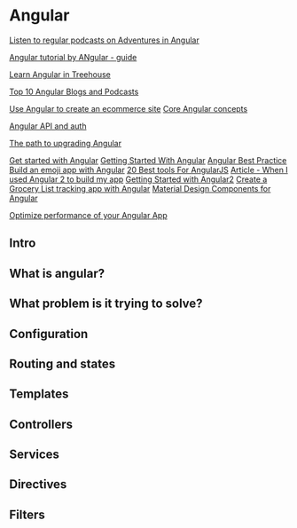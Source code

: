 Angular
=======

[Listen to regular podcasts on Adventures in Angular](https://devchat.tv/adv-in-angular)

[Angular tutorial by ANgular - guide](https://angular.io/tutorial)

[Learn Angular in Treehouse](https://teamtreehouse.com/library/angular-basics-2)

[Top 10 Angular Blogs and Podcasts](http://blog.angular-university.io/top-10-angular-2-tutorials-blogs-and-podcasts/)

[Use Angular to create an ecommerce site](https://hackernoon.com/deploy-an-angularjs-ecommerce-app-in-4-steps-7fba760f22df)
[Core Angular concepts](https://blog.upstate.agency/core-concepts-for-app-development-in-angular-4b121bc1b522)

[Angular API and auth](https://www.linkedin.com/learning/angular-api-communication-and-authentication)

[The path to upgrading Angular](https://blog.angular.io/an-upgrade-path-to-angular-at-thomson-reuters-9fc69b67c4b6)

[Get started with Angular](http://www.infoworld.com/article/3198146/application-development/get-started-with-angular-the-infoworld-tutorial.html)
[Getting Started With Angular](https://codeburst.io/getting-started-with-angular-material-db0c3c0e499e)
[Angular Best Practice](https://codeburst.io/angular-best-practices-4bed7ae1d0b7)
[Build an emoji app with Angular](https://hackernoon.com/how-to-build-an-emoji-game-using-angularjs-3fdf0de64cb5)
[20 Best tools For AngularJS](http://www.webdesigndev.com/angularjs-tools/)
[Article - When I used Angular 2 to build my app](https://blog.knoldus.com/2017/06/14/when-i-took-angular-2-to-build-my-application/)
[Getting Started with Angular2](http://www.c-sharpcorner.com/article/getting-started-with-angular2/)
[Create a Grocery List tracking app with Angular](https://code.tutsplus.com/tutorials/creating-a-grocery-list-manager-using-angular-part-1-add-display-items--cms-28586)
[Material Design Components for Angular](http://codingthesmartway.com/angular-material-introduction/)

[Optimize performance of your Angular App](https://netbasal.com/optimizing-the-performance-of-your-angular-application-f222f1c16354)


Intro
-----

What is angular?
----------------

What problem is it trying to solve?
-----------------------------------



Configuration
-------------


Routing and states
-----------------

Templates
---------

Controllers
-----------

Services
--------

Directives
----------

Filters
-------
